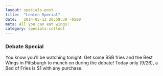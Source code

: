 ```yaml
---
layout: specials-post
title:  "Lenten Special"
date:   2014-05-12 20:59:39 -0500
meta: All you can eat wings!
category: specials-collect
---
```


### Debate Special
You know you’ll be watching tonight. Get some BSB fries and the Best Wings in Pittsburgh to munch on during the debate! Today only (9/26), a Bed of Fries is $1 with any purchase.
